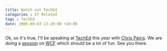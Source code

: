 ```yaml
---
title: Watch out TechEd
categories : IT Related
tags : TechEd
date: 2006-08-03 13:28:00 +10:00
---
```


Ok, so it&#39;s true, I&#39;ll be speaking at [TechEd][0] this year with [Chris Peiris][1]. We are doing a [session][2] on [WCF][3] which should be a lot of fun. See you there.

[0]: http://www.microsoft.com/australia/teched2006/default.aspx
[1]: http://www.chrispeiris.com/
[2]: https://www.msteched.com/australia/content/SessionView.aspx?SessionID=4f9bd9ca-fab5-4aad-80de-3234c2b429bc
[3]: http://msdn.microsoft.com/winfx/technologies/communication/default.aspx
